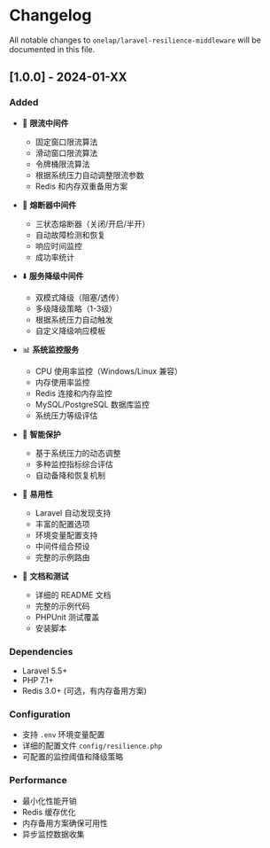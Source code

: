# Changelog

All notable changes to `onelap/laravel-resilience-middleware` will be documented in this file.

## [1.0.0] - 2024-01-XX

### Added
- 🚦 **限流中间件**
  - 固定窗口限流算法
  - 滑动窗口限流算法  
  - 令牌桶限流算法
  - 根据系统压力自动调整限流参数
  - Redis 和内存双重备用方案

- 🔄 **熔断器中间件**
  - 三状态熔断器（关闭/开启/半开）
  - 自动故障检测和恢复
  - 响应时间监控
  - 成功率统计

- ⬇️ **服务降级中间件**
  - 双模式降级（阻塞/透传）
  - 多级降级策略（1-3级）
  - 根据系统压力自动触发
  - 自定义降级响应模板

- 📊 **系统监控服务**
  - CPU 使用率监控（Windows/Linux 兼容）
  - 内存使用率监控
  - Redis 连接和内存监控
  - MySQL/PostgreSQL 数据库监控
  - 系统压力等级评估

- 🎯 **智能保护**
  - 基于系统压力的动态调整
  - 多种监控指标综合评估
  - 自动备降和恢复机制

- 🔧 **易用性**
  - Laravel 自动发现支持
  - 丰富的配置选项
  - 环境变量配置支持
  - 中间件组合预设
  - 完整的示例路由

- 📖 **文档和测试**
  - 详细的 README 文档
  - 完整的示例代码
  - PHPUnit 测试覆盖
  - 安装脚本

### Dependencies
- Laravel 5.5+
- PHP 7.1+
- Redis 3.0+ (可选，有内存备用方案)

### Configuration
- 支持 `.env` 环境变量配置
- 详细的配置文件 `config/resilience.php`
- 可配置的监控阈值和降级策略

### Performance
- 最小化性能开销
- Redis 缓存优化
- 内存备用方案确保可用性
- 异步监控数据收集